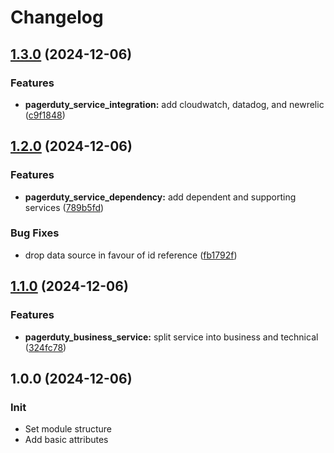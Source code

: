 # Changelog

## [1.3.0](https://github.com/Tensho/terraform-pagerduty-service/compare/v1.2.0...v1.3.0) (2024-12-06)


### Features

* **pagerduty_service_integration:** add cloudwatch, datadog, and newrelic ([c9f1848](https://github.com/Tensho/terraform-pagerduty-service/commit/c9f1848b63c5b11e9b5352810393a974a38bf81c))

## [1.2.0](https://github.com/Tensho/terraform-pagerduty-service/compare/v1.1.0...v1.2.0) (2024-12-06)


### Features

* **pagerduty_service_dependency:** add dependent and supporting services ([789b5fd](https://github.com/Tensho/terraform-pagerduty-service/commit/789b5fd8dc7f0866e65de4387867ae07b71e9a60))


### Bug Fixes

* drop data source in favour of id reference ([fb1792f](https://github.com/Tensho/terraform-pagerduty-service/commit/fb1792f9a4240a3b1907481fc593863d9cdd9c58))

## [1.1.0]((https://github.com/Tensho/terraform-pagerduty-service/compare/v1.0.0...v1.1.0)) (2024-12-06)


### Features

* **pagerduty_business_service:** split service into business and technical ([324fc78](https://github.com/Tensho/terraform-pagerduty-service/commit/324fc78f02c32dadb3c7cc5b42e299a9175fa537))

## 1.0.0 (2024-12-06)

### Init

* Set module structure
* Add basic attributes
